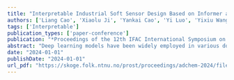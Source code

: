 ```yaml
---
title: "Interpretable Industrial Soft Sensor Design Based on Informer and Shap"
authors: ['Liang Cao', 'Xiaolu Ji', 'Yankai Cao', 'Yi Luo', 'Yixiu Wang', 'Lim C Siang', 'Jin Li', 'R Bhushan Gopaluni']
tags: ['Interpretable']
publication_types: ['paper-conference']
publication: "*Proceedings of the 12th IFAC International Symposium on Advanced Control of Chemical Processes (ADCHEM)*"
abstract: "Deep learning models have been widely employed in various domains, yet they have certain limitations when it comes to industrial process applications. The two main challenges are their inability to effectively handle long-sequence predictions and the complexity of their internal structure, which makes it difficult to explain the output of the model. This work aims to build accurate and interpretable soft sensors for industrial processes. The Informer model is used to build accurate soft sensors due to its proficiency in long sequences. Additionally, an interpretable machine learning algorithm, SHapley Additive exPlanations (SHAP), is used to infer the global and local contributions of each feature to the predictions. The effectiveness of the proposed algorithms is validated on real industrial fluid catalytic cracker unit data, and the results show that the Informer model has higher accuracy and better long-sequence data prediction ability. Furthermore, the SHAP analysis enhances the model’s utility by providing clear insights into the influence of individual features on the predictions, thereby increasing its transparency and trustworthiness in industrial settings."
date: "2024-01-01"
publishDate: "2024-01-01"
url_pdf: "https://skoge.folk.ntnu.no/prost/proceedings/adchem-2024/files/0128.pdf"
---
```

